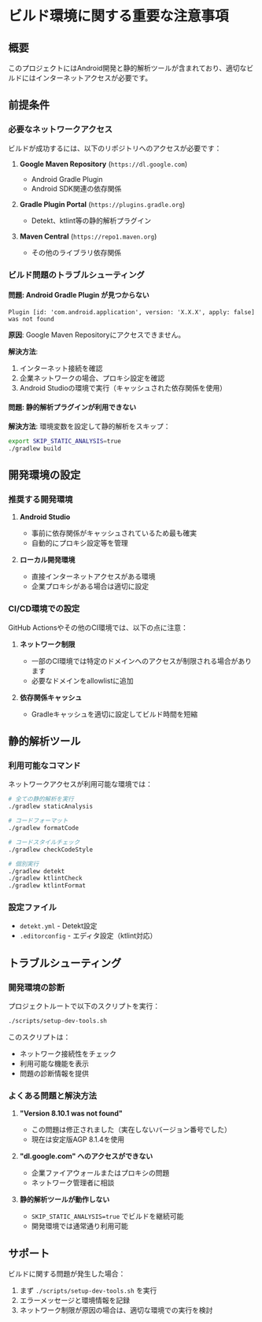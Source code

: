 # ビルド環境に関する重要な注意事項

## 概要

このプロジェクトにはAndroid開発と静的解析ツールが含まれており、適切なビルドにはインターネットアクセスが必要です。

## 前提条件

### 必要なネットワークアクセス

ビルドが成功するには、以下のリポジトリへのアクセスが必要です：

1. **Google Maven Repository** (`https://dl.google.com`)
   - Android Gradle Plugin
   - Android SDK関連の依存関係

2. **Gradle Plugin Portal** (`https://plugins.gradle.org`)
   - Detekt、ktlint等の静的解析プラグイン

3. **Maven Central** (`https://repo1.maven.org`)
   - その他のライブラリ依存関係

### ビルド問題のトラブルシューティング

#### 問題: Android Gradle Plugin が見つからない

```
Plugin [id: 'com.android.application', version: 'X.X.X', apply: false] was not found
```

**原因**: Google Maven Repositoryにアクセスできません。

**解決方法**:
1. インターネット接続を確認
2. 企業ネットワークの場合、プロキシ設定を確認
3. Android Studioの環境で実行（キャッシュされた依存関係を使用）

#### 問題: 静的解析プラグインが利用できない

**解決方法**:
環境変数を設定して静的解析をスキップ：

```bash
export SKIP_STATIC_ANALYSIS=true
./gradlew build
```

## 開発環境の設定

### 推奨する開発環境

1. **Android Studio**
   - 事前に依存関係がキャッシュされているため最も確実
   - 自動的にプロキシ設定等を管理

2. **ローカル開発環境**
   - 直接インターネットアクセスがある環境
   - 企業プロキシがある場合は適切に設定

### CI/CD環境での設定

GitHub Actionsやその他のCI環境では、以下の点に注意：

1. **ネットワーク制限**
   - 一部のCI環境では特定のドメインへのアクセスが制限される場合があります
   - 必要なドメインをallowlistに追加

2. **依存関係キャッシュ**
   - Gradleキャッシュを適切に設定してビルド時間を短縮

## 静的解析ツール

### 利用可能なコマンド

ネットワークアクセスが利用可能な環境では：

```bash
# 全ての静的解析を実行
./gradlew staticAnalysis

# コードフォーマット
./gradlew formatCode

# コードスタイルチェック
./gradlew checkCodeStyle

# 個別実行
./gradlew detekt
./gradlew ktlintCheck
./gradlew ktlintFormat
```

### 設定ファイル

- `detekt.yml` - Detekt設定
- `.editorconfig` - エディタ設定（ktlint対応）

## トラブルシューティング

### 開発環境の診断

プロジェクトルートで以下のスクリプトを実行：

```bash
./scripts/setup-dev-tools.sh
```

このスクリプトは：
- ネットワーク接続性をチェック
- 利用可能な機能を表示
- 問題の診断情報を提供

### よくある問題と解決方法

1. **"Version 8.10.1 was not found"**
   - この問題は修正されました（実在しないバージョン番号でした）
   - 現在は安定版AGP 8.1.4を使用

2. **"dl.google.com" へのアクセスができない**
   - 企業ファイアウォールまたはプロキシの問題
   - ネットワーク管理者に相談

3. **静的解析ツールが動作しない**
   - `SKIP_STATIC_ANALYSIS=true` でビルドを継続可能
   - 開発環境では通常通り利用可能

## サポート

ビルドに関する問題が発生した場合：

1. まず `./scripts/setup-dev-tools.sh` を実行
2. エラーメッセージと環境情報を記録
3. ネットワーク制限が原因の場合は、適切な環境での実行を検討